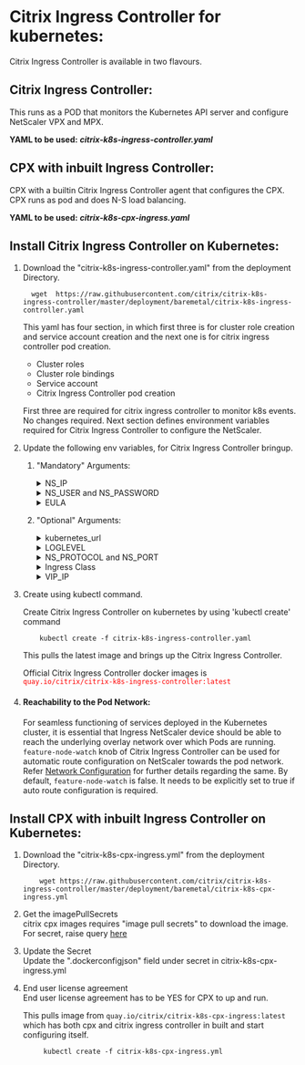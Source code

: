 # Citrix Ingress Controller for kubernetes:
Citrix Ingress Controller is available in two flavours.
## Citrix Ingress Controller:
This runs as a POD that monitors the Kubernetes API server and configure NetScaler VPX and MPX. 

**YAML to be used:** ***citrix-k8s-ingress-controller.yaml***
## CPX with inbuilt Ingress Controller:
CPX with a builtin Citrix Ingress Controller agent that configures the CPX. CPX runs as pod and does N-S load balancing. 

**YAML to be used:** ***citrix-k8s-cpx-ingress.yaml***


## Install Citrix Ingress Controller on Kubernetes:
 1. Download the "citrix-k8s-ingress-controller.yaml" from the deployment Directory.
    ```
      wget  https://raw.githubusercontent.com/citrix/citrix-k8s-ingress-controller/master/deployment/baremetal/citrix-k8s-ingress-controller.yaml
    ```
                        
    This yaml has four section, in which first three is for cluster role creation and service account creation and the 
    next one is for citrix ingress controller pod creation. 
    * Cluster roles
    * Cluster role bindings
    * Service account
    * Citrix Ingress Controller pod creation
   
    First three are required for citrix ingress controller to monitor k8s events. No changes required.
    Next section defines environment variables required for Citrix Ingress Controller to configure the NetScaler.

 2. Update the following env variables, for Citrix Ingress Controller bringup.

    1. "Mandatory" Arguments:
       <details>
       <summary>NS_IP</summary>

         This is must for Citrix Ingress Controller to configure the NetScaler appliance. Provide,
         ```
            NSIP for standalone NetScaler  
            SNIP for HA (Management access has to be enabled) 
            CLIP for Cluster
         
         ```
       </details>
       <details>
       <summary>NS_USER and NS_PASSWORD</summary>

         This is for authenticating with NetScaler if it has non default username and password. We can directly pass username/password or use Kubernetes secrets.
         Please refer our [guide](https://github.com/citrix/citrix-k8s-ingress-controller/blob/master/docs/command-policy.md) for configuring a non default NetScaler username and password.
         
         Given Yaml uses k8s secrets. Following steps helps to create secrets to be used in yaml.

         Create secrets on Kubernetes for NS_USER and NS_PASSWORD
         Kubernetes secrets can be created by using 'kubectl create secret'.  

                 kubectl create secret  generic nslogin --from-literal=username='nsroot' --from-literal=password='nsroot'

         >**Note:** If you are using different secret name rather than nslogin, you have to update the "name" field in the yaml. 

       </details>
       <details>
       <summary>EULA</summary>

         This is end user license agreement which has to be YES for Citrix Ingress Controller to up and run.
                
       </details>
    2. "Optional" Arguments:

       <details>
       <summary>kubernetes_url</summary>

         This is an optional field for Citrix Ingress Controller to register for events. If user did not specify it explictly, citrix ingress controller use internal KubeAPIServer IP. 
   
       </details>
       <details>
       <summary>LOGLEVEL</summary>

         This is used for controlling the logs generated from Citrix Ingress Controller. Following options are available. By default log level is DEBUG. 
         * CRITICAL 
         * ERROR
         * WARNING
         * INFO
         * DEBUG
       </details>
       <details>

       <summary>NS_PROTOCOL and NS_PORT</summary>
                                
         These enviornment variables defines protocol and port used by Citrix Ingress Controller  to communicate with NetScaler.

         By default NS_PROTOCOL is https and NS_PORT is 443. Other option is to use HTTP and port 80. 
       </details>
       <details>
       <summary>Ingress Class</summary>

         [Ingress class](../../docs/ingress-class.md) is used when multiple Ingress Loadbalancers are used to load balance different ingress resources. 

         Citrix Ingress Controller will configure NetScaler only with the ingress classes listed under --ingress-classes

                     args:
                          - --ingress-classes
                                Citrix

         Ingress resources should have the same class mentioned:

                    annotations:
                          kubernetes.io/ingress.class: "Citrix"
       </details>
       <details>

       <summary>VIP_IP</summary>

       Citrix Ingress Controller will use the IP provided in this environment variable to configure a Vitual IP in the Tier-1 ADC which would recieve the application traffic from external world.

       This is useful in the case where all Ingress runs in the Virtual IP. This takes precedence over the [frontend-ip](../../docs/annotations.md) annotation.

       **Usage:**
       
       ```
       - name: "NS_VIP"       
         value: "<Virtual IP address of Citrix ADC>"
       ```
       
       </details>

3. Create using kubectl command. 

   Create Citrix Ingress Controller  on kubernetes by using 'kubectl create' command
        
           kubectl create -f citrix-k8s-ingress-controller.yaml

   This pulls the latest image and brings up the Citrix Ingress Controller.
                
   Official Citrix Ingress Controller docker images is <span style="color:red"> `quay.io/citrix/citrix-k8s-ingress-controller:latest` </span> 

4. #### Reachability to the Pod Network:
    For seamless functioning of services deployed in the Kubernetes cluster, it is essential that Ingress NetScaler device should be able to reach the underlying overlay network over which Pods are running. 
    `feature-node-watch` knob of Citrix Ingress Controller can be used for automatic route configuration on NetScaler towards the pod network. 
    Refer [Network Configuration](../../docs/network-config.md) for further details regarding the same. 
    By default, `feature-node-watch` is false. It needs to be explicitly set to true if auto route configuration is required.

## Install CPX with inbuilt Ingress Controller on Kubernetes:
   1. Download the "citrix-k8s-cpx-ingress.yml" from the deployment Directory.
      ```
          wget https://raw.githubusercontent.com/citrix/citrix-k8s-ingress-controller/master/deployment/baremetal/citrix-k8s-cpx-ingress.yml
      ```
   2. Get the imagePullSecrets <br/>
      citrix cpx images requires "image pull secrets" to download the image.<br/>
      For secret, raise query [here](https://netscalercpx.slack.com/messages/C285PG1RU) <br/>
   3. Update the Secret <br/> 
      Update the ".dockerconfigjson" field under secret in citrix-k8s-cpx-ingress.yml <br/>
   4. End user license agreement <br/>
      End user license agreement has to be YES for CPX to up and run. <br/>

      This pulls image from `quay.io/citrix/citrix-k8s-cpx-ingress:latest` which has both cpx and citrix ingress controller in built and start configuring itself.
      ```
           kubectl create -f citrix-k8s-cpx-ingress.yml
      ```
